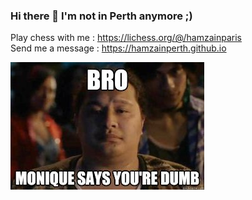 ### Hi there 👋 I'm not in Perth anymore ;)
Play chess with me : https://lichess.org/@/hamzainparis<br/>
Send me a message : https://hamzainperth.github.io

<img src="https://github.com/HamzaInPerth/hamzainperth.github.io/blob/master/img/bro-monique-says-youre-dumb.jpeg" />

<!--
**HamzaInPerth/hamzainperth** is a ✨ _special_ ✨ repository because its `README.md` (this file) appears on your GitHub profile.

Here are some ideas to get you started:

- 🔭 I’m currently working on ...
- 🌱 I’m currently learning ...
- 👯 I’m looking to collaborate on ...
- 🤔 I’m looking for help with ...
- 💬 Ask me about ...
- 📫 How to reach me: ...
- 😄 Pronouns: ...
- ⚡ Fun fact: ...
-->
